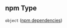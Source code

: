 ## npm Type

`object` ([npm dependencies](fluence-properties-dependencies-properties-npm-dependencies.md))

